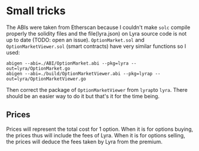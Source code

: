 # Small tricks

The ABIs were taken from Etherscan because I couldn't make `solc` compile properly the solidity files and the file(lyra.json) on Lyra source code is not up to date (TODO: open an issue).
`OptionMarket.sol` and `OptionMarketViewer.sol` (smart contracts) have very similar  functions so I used:

```
abigen --abi=./ABI/OptionMarket.abi --pkg=lyra --out=lyra/OptionMarket.go
abigen --abi=./build/OptionMarketViewer.abi --pkg=lyrap --out=lyra/OptionMarketViewer.go
```

Then correct the package of `OptionMarketViewer` from `lyrap`to `lyra`.
There should be an easier way to do it but that's it for the time being.

## Prices

Prices will represent the total cost for 1 option.
When it is for options buying, the prices thus will include the fees of Lyra.
When it is for options selling, the prices will deduce the fees taken by Lyra from the premium.
